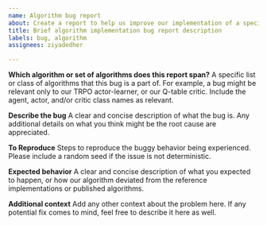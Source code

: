 ```yaml
---
name: Algorithm bug report
about: Create a report to help us improve our implementation of a specific algorithm
title: Brief algorithm implementation bug report description
labels: bug, algorithm
assignees: ziyadedher

---
```


**Which algorithm or set of algorithms does this report span?**
A specific list or class of algorithms that this bug is a part of. For example, a bug might be relevant only to our TRPO actor-learner, or our Q-table critic. Include the agent, actor, and/or critic class names as relevant.

**Describe the bug**
A clear and concise description of what the bug is. Any additional details on what you think might be the root cause are appreciated.

**To Reproduce**
Steps to reproduce the buggy behavior being experienced. Please include a random seed if the issue is not deterministic.

**Expected behavior**
A clear and concise description of what you expected to happen, or how our algorithm deviated from the reference implementations or published algorithms.

**Additional context**
Add any other context about the problem here. If any potential fix comes to mind, feel free to describe it here as well.
